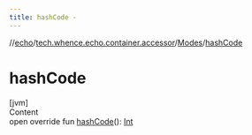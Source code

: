 ```yaml
---
title: hashCode -
---
```

//[echo](../../index.md)/[tech.whence.echo.container.accessor](../index.md)/[Modes](index.md)/[hashCode](hash-code.md)



# hashCode  
[jvm]  
Content  
open override fun [hashCode](hash-code.md)(): [Int](https://kotlinlang.org/api/latest/jvm/stdlib/kotlin/-int/index.html)  



